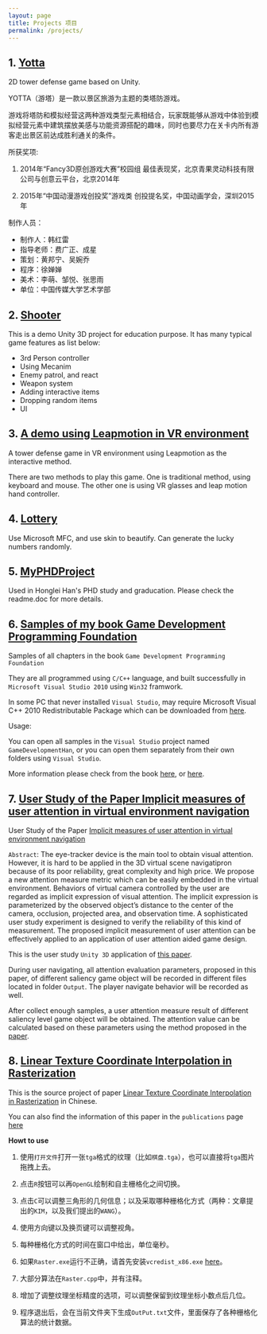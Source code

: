 ```yaml
---
layout: page
title: Projects 项目
permalink: /projects/
---
```

## 1.	[Yotta](https://github.com/hanhonglei/Yotta)

2D tower defense game based on Unity.

YOTTA（游塔）是一款以景区旅游为主题的类塔防游戏。

游戏将塔防和模拟经营这两种游戏类型元素相结合，玩家既能够从游戏中体验到模拟经营元素中建筑摆放美感与功能资源搭配的趣味，同时也要尽力在关卡内所有游客走出景区前达成胜利通关的条件。

所获奖项:

1.	2014年“Fancy3D原创游戏大赛”校园组 最佳表现奖，北京青果灵动科技有限公司与创意云平台，北京2014年

2.	2015年“中国动漫游戏创投奖”游戏类 创投提名奖，中国动画学会，深圳2015年


制作人员：

- 制作人：韩红雷
- 指导老师：费广正、成星
- 策划：黄邦宁、吴婉乔
- 程序：徐婵婵
- 美术：李萌、邹悦、张思雨
- 单位：中国传媒大学艺术学部

## 2.	[Shooter](https://github.com/hanhonglei/Shooter) 

This is a demo Unity 3D project for education purpose. It has many typical game features as list below:

- 3rd Person controller
- Using Mecanim
- Enemy patrol, and react
- Weapon system
- Adding interactive items
- Dropping random items
- UI

## 3.	[A demo using Leapmotion in VR environment](https://bitbucket.org/Honglei_Han/leapmotioncontrolvrdemo)

A tower defense game in VR environment using Leapmotion as the interactive method.

There are two methods to play this game. One is traditional method, using keyboard and mouse. The other one is using VR glasses and leap motion hand controller.

## 4.	[Lottery](https://github.com/hanhonglei/Lottery) 

Use Microsoft MFC, and use skin to beautify. Can generate the lucky numbers randomly.

## 5.	[MyPHDProject](https://github.com/hanhonglei/PHDProject)

Used in Honglei Han's PHD study and graducation. Please check the readme.doc for more details.

## 6. [Samples of my book Game Development Programming Foundation](https://github.com/hanhonglei/GameDevelopmentSamples)

Samples of all chapters in the book `Game Development Programming Foundation`

They are all programmed using `C/C++` language, and built successfully in `Microsoft Visual Studio 2010` using `Win32` framwork.

In some PC that never installed `Visual Studio`, may require Microsoft Visual C++ 2010 Redistributable Package which can be downloaded from [here](http://www.microsoft.com/en-us/download/details.aspx?id=5555).

Usage:

You can open all samples in the `Visual Studio` project named `GameDevelopmentHan`, or you can open them separately from their own folders using `Visual Studio`.

More information please check from the book [here](http://product.dangdang.com/23951820.html), or [here](http://www.cuc.edu.cn/cgzt/5564.html).

## 7. [User Study of the Paper Implicit measures of user attention in virtual environment navigation](https://github.com/hanhonglei/UserAttentionUserStudy)

User Study of the Paper [Implicit measures of user attention in virtual environment navigation](https://hanhonglei.github.io/publications/)

`Abstract`: The eye-tracker device is the main tool to obtain visual attention. However, it is hard to be applied in the 3D virtual scene navigatipron because of its poor reliability, great complexity and high price. We propose a new attention measure metric which can be easily embedded in the virtual environment. Behaviors of virtual camera controlled by the user are regarded as implicit expression of visual attention. The implicit expression is parameterized by the observed object’s distance to the center of the camera, occlusion, projected area, and observation time. A sophisticated user study experiment is designed to verify the reliability of this kind of measurement. The proposed implicit measurement of user attention can be effectively applied to an application of user attention aided game design.

This is the user study `Unity 3D` application of [this paper](http://info.scichina.com:8084/sciF/CN/Y2014/V44/I11/1398).

During user navigating, all attention evaluation parameters, proposed in this paper, of different saliency game object will be recorded in different files located in folder `Output`. The player navigate behavior will be recorded as well.

After collect enough samples, a user attention measure result of different saliency level game object will be obtained. The attention value can be calculated based on these parameters using the method proposed in the [paper](http://info.scichina.com:8084/sciF/CN/Y2014/V44/I11/1398).

## 8. [Linear Texture Coordinate Interpolation in Rasterization](https://github.com/hanhonglei/Linear-Texture-Coordinate-Interpolation-in-Rasterization)

This is the source project of paper [Linear Texture Coordinate Interpolation in Rasterization](http://www.jcad.cn/jcadcms/document/attach_manager!download.action?id=4028e4e44bc55348014c2be463d81403) in Chinese.

You can also find the information of this paper in the `publications` page [here](https://hanhonglei.github.io/publications/)

**Howt to use**

1. 使用`打开文件`打开一张`tga`格式的纹理（比如`棋盘.tga`），也可以直接将`tga`图片拖拽上去。

2. 点击`R`按钮可以再`OpenGL`绘制和自主栅格化之间切换。

3. 点击`C`可以调整三角形的几何信息；以及采取哪种栅格化方式（两种：文章提出的`KIM`，以及我们提出的`WANG`）。

4. 使用方向键以及换页键可以调整视角。

5. 每种栅格化方式的时间在窗口中给出，单位毫秒。

6. 如果`Raster.exe`运行不正确，请首先安装`vcredist_x86.exe` [here](https://www.microsoft.com/en-us/download/details.aspx?id=5555)。

7. 大部分算法在`Raster.cpp`中，并有注释。

8. 增加了调整纹理坐标精度的选项，可以调整保留到纹理坐标小数点后几位。

9. 程序退出后，会在当前文件夹下生成`OutPut.txt`文件，里面保存了各种栅格化算法的统计数据。


<script>
  (function(i,s,o,g,r,a,m){i['GoogleAnalyticsObject']=r;i[r]=i[r]||function(){
  (i[r].q=i[r].q||[]).push(arguments)},i[r].l=1*new Date();a=s.createElement(o),
  m=s.getElementsByTagName(o)[0];a.async=1;a.src=g;m.parentNode.insertBefore(a,m)
  })(window,document,'script','https://www.google-analytics.com/analytics.js','ga');

  ga('create', 'UA-85986843-1', 'auto');
  ga('send', 'pageview');

</script>
